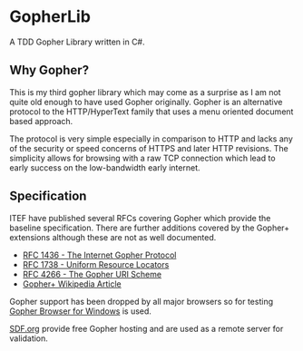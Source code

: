 # GopherLib
 A TDD Gopher Library written in C#.

## Why Gopher?
This is my third gopher library which may come as a surprise as I am not quite old enough to have used Gopher originally.  Gopher is an alternative protocol to the HTTP/HyperText family that uses a menu oriented document based approach.

The protocol is very simple especially in comparison to HTTP and lacks any of the security or speed concerns of HTTPS and later HTTP revisions.  The simplicity allows for browsing with a raw TCP connection which lead to early success on the low-bandwidth early internet.

## Specification

ITEF have published several RFCs covering Gopher which provide the baseline specification.  There are further additions covered by the Gopher+ extensions although these are not as well documented.

* [RFC 1436 - The Internet Gopher Protocol](https://tools.ietf.org/html/rfc1436)
* [RFC 1738 - Uniform Resource Locators](https://tools.ietf.org/html/rfc1738)
* [RFC 4266 - The Gopher URI Scheme](https://tools.ietf.org/html/rfc4266)
* [Gopher+ Wikipedia Article](https://en.wikipedia.org/wiki/Gopher%2B)

Gopher support has been dropped by all major browsers so for testing [Gopher Browser for Windows](http://www.jaruzel.com/gopher/gopher-client-browser-for-windows) is used.

[SDF.org](https://sdf.org) provide free Gopher hosting and are used as a remote server for validation.
